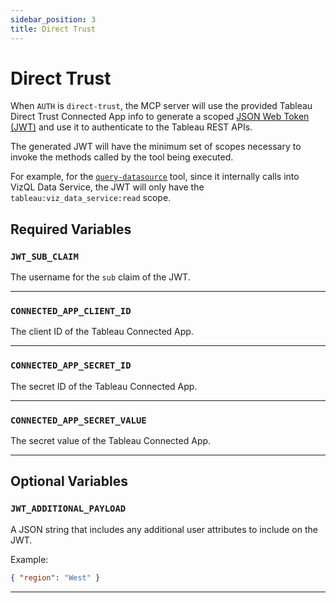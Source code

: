 ```yaml
---
sidebar_position: 3
title: Direct Trust
---
```


# Direct Trust

When `AUTH` is `direct-trust`, the MCP server will use the provided Tableau Direct Trust Connected
App info to generate a scoped [JSON Web Token (JWT)][direct-trust] and use it to authenticate to the
Tableau REST APIs.

The generated JWT will have the minimum set of scopes necessary to invoke the methods called by the
tool being executed.

For example, for the [`query-datasource`](../../../tools/data-qna/query-datasource.md) tool, since
it internally calls into VizQL Data Service, the JWT will only have the
`tableau:viz_data_service:read` scope.

## Required Variables

### `JWT_SUB_CLAIM`

The username for the `sub` claim of the JWT.

<hr />

### `CONNECTED_APP_CLIENT_ID`

The client ID of the Tableau Connected App.

<hr />

### `CONNECTED_APP_SECRET_ID`

The secret ID of the Tableau Connected App.

<hr />

### `CONNECTED_APP_SECRET_VALUE`

The secret value of the Tableau Connected App.

<hr />

## Optional Variables

### `JWT_ADDITIONAL_PAYLOAD`

A JSON string that includes any additional user attributes to include on the JWT.

Example:

```json
{ "region": "West" }
```

<hr />

[direct-trust]:
  https://help.tableau.com/current/api/rest_api/en-us/REST/rest_api_ref_authentication.htm#jwt
